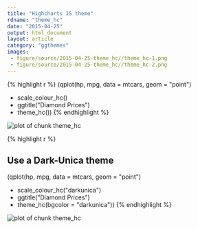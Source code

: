 ```yaml
---
title: "Highcharts JS theme"
rdname: "theme_hc"
date: "2015-04-25"
output: html_document
layout: article
category: "ggthemes"
images:
 - figure/source/2015-04-25-theme_hc//theme_hc-1.png
 - figure/source/2015-04-25-theme_hc//theme_hc-2.png
---
```





{% highlight r %}
(qplot(hp, mpg, data = mtcars, geom = "point")
+ scale_colour_hc()
+ ggtitle("Diamond Prices")
+ theme_hc())
{% endhighlight %}

![plot of chunk theme_hc](/allYourFigureAreBelongToUs/figure/source/2015-04-25-theme_hc/theme_hc-1.png) 

{% highlight r %}
## Use a Dark-Unica theme
(qplot(hp, mpg, data = mtcars, geom = "point")
+ scale_colour_hc("darkunica")
+ ggtitle("Diamond Prices")
+ theme_hc(bgcolor = "darkunica"))
{% endhighlight %}

![plot of chunk theme_hc](/allYourFigureAreBelongToUs/figure/source/2015-04-25-theme_hc/theme_hc-2.png) 